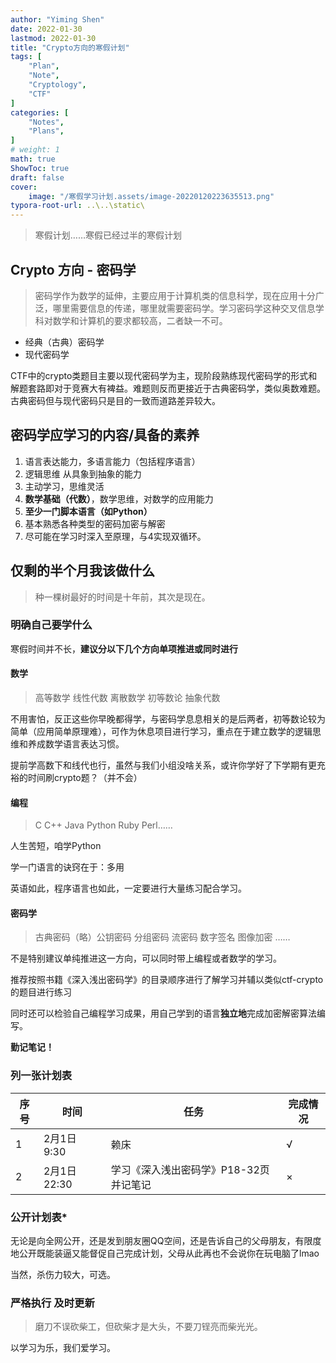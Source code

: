 ```yaml
---
author: "Yiming Shen"
date: 2022-01-30
lastmod: 2022-01-30
title: "Crypto方向的寒假计划"
tags: [
    "Plan",
    "Note",
    "Cryptology",
    "CTF"
]
categories: [
    "Notes",
    "Plans", 
]
# weight: 1
math: true
ShowToc: true
draft: false
cover:
    image: "/寒假学习计划.assets/image-20220120223635513.png"
typora-root-url: ..\..\static\
---
```


> 寒假计划……寒假已经过半的寒假计划

## Crypto 方向 - 密码学

> 密码学作为数学的延伸，主要应用于计算机类的信息科学，现在应用十分广泛，哪里需要信息的传递，哪里就需要密码学。学习密码学这种交叉信息学科对数学和计算机的要求都较高，二者缺一不可。

- 经典（古典）密码学
- 现代密码学

CTF中的crypto类题目主要以现代密码学为主，现阶段熟练现代密码学的形式和解题套路即对于竞赛大有裨益。难题则反而更接近于古典密码学，类似奥数难题。古典密码但与现代密码只是目的一致而道路差异较大。

## 密码学应学习的内容/具备的素养

1. 语言表达能力，多语言能力（包括程序语言）
2. 逻辑思维 从具象到抽象的能力
3. 主动学习，思维灵活
3. **数学基础（代数）**，数学思维，对数学的应用能力
4. **至少一门脚本语言（如Python）**
4. 基本熟悉各种类型的密码加密与解密
4. 尽可能在学习时深入至原理，与4实现双循环。



## 仅剩的半个月我该做什么

> 种一棵树最好的时间是十年前，其次是现在。 

### 明确自己要学什么

寒假时间并不长，**建议分以下几个方向单项推进或同时进行**

#### 数学

> 高等数学 线性代数 离散数学 初等数论 抽象代数

不用害怕，反正这些你早晚都得学，与密码学息息相关的是后两者，初等数论较为简单（应用简单原理难），可作为休息项目进行学习，重点在于建立数学的逻辑思维和养成数学语言表达习惯。

提前学高数下和线代也行，虽然与我们小组没啥关系，或许你学好了下学期有更充裕的时间刷crypto题？（并不会）

#### 编程

> C C++ Java Python Ruby Perl……

人生苦短，咱学Python

学一门语言的诀窍在于：多用

英语如此，程序语言也如此，一定要进行大量练习配合学习。

#### 密码学

> 古典密码（略）公钥密码 分组密码 流密码 数字签名 图像加密 ……

不是特别建议单纯推进这一方向，可以同时带上编程或者数学的学习。

推荐按照书籍《深入浅出密码学》的目录顺序进行了解学习并辅以类似ctf-crypto的题目进行练习

同时还可以检验自己编程学习成果，用自己学到的语言**独立地**完成加密解密算法编写。

**勤记笔记！**


### 列一张计划表

| 序号 | 时间         | 任务                                   | 完成情况 |
| ---- | ------------ | -------------------------------------- | -------- |
| 1    | 2月1日 9:30  | 赖床                                   | √        |
| 2    | 2月1日 22:30 | 学习《深入浅出密码学》P18-32页并记笔记 | ×        |

### 公开计划表*

无论是向全网公开，还是发到朋友圈QQ空间，还是告诉自己的父母朋友，有限度地公开既能装逼又能督促自己完成计划，父母从此再也不会说你在玩电脑了lmao

当然，杀伤力较大，可选。

### 严格执行 及时更新

> 磨刀不误砍柴工，但砍柴才是大头，不要刀锃亮而柴光光。

以学习为乐，我们爱学习。
